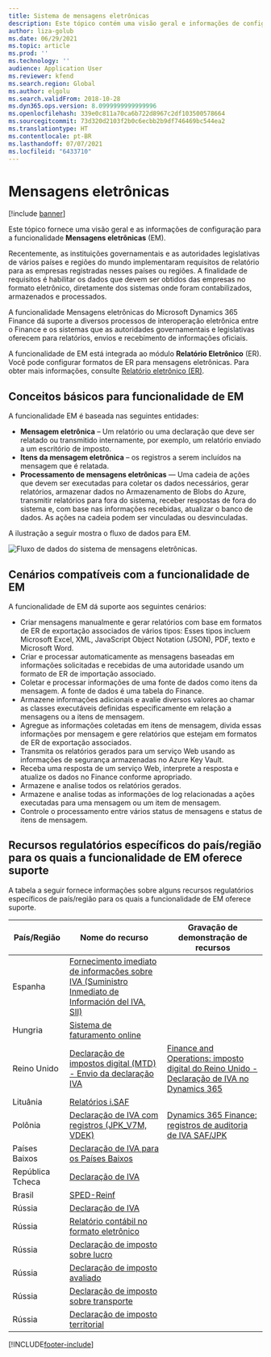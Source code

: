 ```yaml
---
title: Sistema de mensagens eletrônicas
description: Este tópico contém uma visão geral e informações de configuração de mensagens eletrônicas no Microsoft Dynamics 365 Finance.
author: liza-golub
ms.date: 06/29/2021
ms.topic: article
ms.prod: ''
ms.technology: ''
audience: Application User
ms.reviewer: kfend
ms.search.region: Global
ms.author: elgolu
ms.search.validFrom: 2018-10-28
ms.dyn365.ops.version: 8.0999999999999996
ms.openlocfilehash: 339e0c811a70ca6b722d8967c2df103500578664
ms.sourcegitcommit: 73d320d2103f2b0c6ecbb2b9df746469bc544ea2
ms.translationtype: HT
ms.contentlocale: pt-BR
ms.lasthandoff: 07/07/2021
ms.locfileid: "6433710"
---
```

# <a name="electronic-messaging"></a>Mensagens eletrônicas

[!include [banner](../includes/banner.md)]

Este tópico fornece uma visão geral e as informações de configuração para a funcionalidade **Mensagens eletrônicas** (EM).

Recentemente, as instituições governamentais e as autoridades legislativas de vários países e regiões do mundo implementaram requisitos de relatório para as empresas registradas nesses países ou regiões. A finalidade de requisitos é habilitar os dados que devem ser obtidos das empresas no formato eletrônico, diretamente dos sistemas onde foram contabilizados, armazenados e processados.

A funcionalidade Mensagens eletrônicas do Microsoft Dynamics 365 Finance dá suporte a diversos processos de interoperação eletrônica entre o Finance e os sistemas que as autoridades governamentais e legislativas oferecem para relatórios, envios e recebimento de informações oficiais.

A funcionalidade de EM está integrada ao módulo **Relatório Eletrônico** (ER). Você pode configurar formatos de ER para mensagens eletrônicas. Para obter mais informações, consulte [Relatório eletrônico (ER)](/dynamics365/unified-operations/dev-itpro/analytics/general-electronic-reporting).

## <a name="basic-concepts-for-em-functionality"></a>Conceitos básicos para funcionalidade de EM

A funcionalidade EM é baseada nas seguintes entidades:

- **Mensagem eletrônica** – Um relatório ou uma declaração que deve ser relatado ou transmitido internamente, por exemplo, um relatório enviado a um escritório de imposto.
- **Itens da mensagem eletrônica** – os registros a serem incluídos na mensagem que é relatada.
- **Processamento de mensagens eletrônicas** — Uma cadeia de ações que devem ser executadas para coletar os dados necessários, gerar relatórios, armazenar dados no Armazenamento de Blobs do Azure, transmitir relatórios para fora do sistema, receber respostas de fora do sistema e, com base nas informações recebidas, atualizar o banco de dados. As ações na cadeia podem ser vinculadas ou desvinculadas.

A ilustração a seguir mostra o fluxo de dados para EM.

![Fluxo de dados do sistema de mensagens eletrônicas.](media/electronic-messaging-data-flow.png)

## <a name="scenarios-supported-by-the-em-functionality"></a>Cenários compatíveis com a funcionalidade de EM

A funcionalidade de EM dá suporte aos seguintes cenários:

- Criar mensagens manualmente e gerar relatórios com base em formatos de ER de exportação associados de vários tipos: Esses tipos incluem Microsoft Excel, XML, JavaScript Object Notation (JSON), PDF, texto e Microsoft Word.
- Criar e processar automaticamente as mensagens baseadas em informações solicitadas e recebidas de uma autoridade usando um formato de ER de importação associado.
- Coletar e processar informações de uma fonte de dados como itens da mensagem. A fonte de dados é uma tabela do Finance.
- Armazene informações adicionais e avalie diversos valores ao chamar as classes executáveis definidas especificamente em relação a mensagens ou a itens de mensagem.
- Agregue as informações coletadas em itens de mensagem, divida essas informações por mensagem e gere relatórios que estejam em formatos de ER de exportação associados.
- Transmita os relatórios gerados para um serviço Web usando as informações de segurança armazenadas no Azure Key Vault.
- Receba uma resposta de um serviço Web, interprete a resposta e atualize os dados no Finance conforme apropriado.
- Armazene e analise todos os relatórios gerados.
- Armazene e analise todas as informações de log relacionadas a ações executadas para uma mensagem ou um item de mensagem.
- Controle o processamento entre vários status de mensagens e status de itens de mensagem.

## <a name="country-specific-regulatory-features-supported-by-the-em-functionality"></a>Recursos regulatórios específicos do país/região para os quais a funcionalidade de EM oferece suporte

A tabela a seguir fornece informações sobre alguns recursos regulatórios específicos de país/região para os quais a funcionalidade de EM oferece suporte.

| País/Região     | Nome do recurso | Gravação de demonstração de recursos |
|-------------|--------------|------------------------|
| Espanha       | [Fornecimento imediato de informações sobre IVA (Suministro Inmediato de Información del IVA, SII)](../localizations/emea-esp-sii.md) | |
| Hungria     | [Sistema de faturamento online](../localizations/emea-hun-online-invoicing.md) | |
| Reino Unido | [Declaração de impostos digital (MTD) - Envio da declaração IVA](../localizations/emea-gbr-mtd-vat-integration.md) | [Finance and Operations: imposto digital do Reino Unido - Declaração de IVA no Dynamics 365](https://community.dynamics.com/365/b/techtalks/posts/finance-and-operations-uk-digital-tax-vat-declaration-in-dynamics-365) |
| Lituânia   | [Relatórios i.SAF](../localizations/emea-ltu-isaf.md) | |
| Polônia      | [Declaração de IVA com registros (JPK_V7M, VDEK)](../localizations/emea-pol-vdek.md) | [Dynamics 365 Finance: registros de auditoria de IVA SAF/JPK](https://community.dynamics.com/365/b/techtalks/posts/dynamics-365-finance-saf-jpk-vat-audit-registers-june-4-2020) |
| Países Baixos | [Declaração de IVA para os Países Baixos](../localizations/emea-nl-vat-declaration-netherlands.md) | |
| República Tcheca | [Declaração de IVA](../localizations/emea-cze-vat-declaration-tax-declaration-model.md) | |
| Brasil      | [SPED-Reinf](../localizations/latam-bra-sped-reinf-overview.md) | |
| Rússia      | [Declaração de IVA](../localizations/rus-vat-declaration.md) | |
| Rússia      | [Relatório contábil no formato eletrônico](../localizations/rus-accounting-reporting.md) | |
| Rússia      | [Declaração de imposto sobre lucro](../localizations/rus-profit-tax-declaration.md) | |
| Rússia      | [Declaração de imposto avaliado](../localizations/rus-assessed-tax-declaration.md) | |
| Rússia      | [Declaração de imposto sobre transporte](../localizations/rus-transport-tax-declaration.md) | |
| Rússia      | [Declaração de imposto territorial](../localizations/rus-land-tax-declaration.md) | |


[!INCLUDE[footer-include](../../includes/footer-banner.md)]

